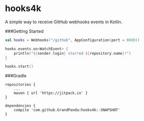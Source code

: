# hooks4k
A simple way to receive GitHub webhooks events in Kotlin.

###Getting Started
```kotlin
val hooks = Webhooks("/github", AppConfiguration(port = 8080))

hooks.events.on<WatchEvent> {
    println("${sender.login} starred ${repository.name}!")
}

hooks.start()
```

###Gradle
```
repositories {
    ...
    maven { url 'https://jitpack.io' }
}

dependencies {
    compile 'com.github.GrandPanda:hooks4k:-SNAPSHOT'
}
```